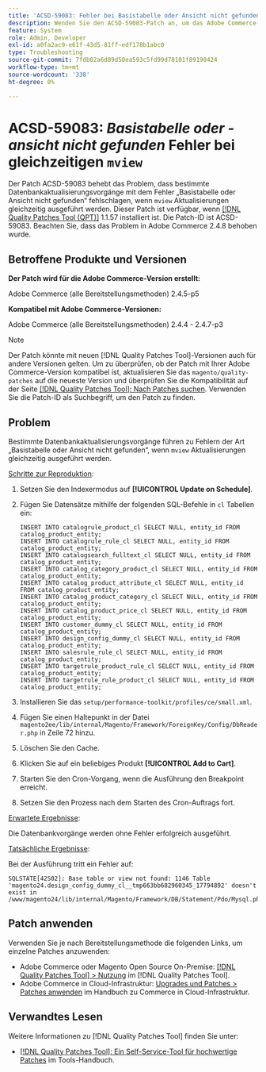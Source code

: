 ```yaml
---
title: 'ACSD-59083: Fehler bei Basistabelle oder Ansicht nicht gefunden bei gleichzeitigen Aktualisierungen der Ansicht'
description: Wenden Sie den ACSD-59083-Patch an, um das Adobe Commerce-Problem zu beheben, bei dem bestimmte Datenbankaktualisierungsvorgänge mit dem Fehler „Basistabelle oder Ansicht nicht gefunden“ fehlschlagen.
feature: System
role: Admin, Developer
exl-id: a0fa2ac9-e61f-43d5-81ff-edf178b1abc0
type: Troubleshooting
source-git-commit: 7fdb02a6d89d50ea593c5fd99d78101f89198424
workflow-type: tm+mt
source-wordcount: '338'
ht-degree: 0%

---
```


# ACSD-59083: *Basistabelle oder -ansicht nicht gefunden* Fehler bei gleichzeitigen `mview`

Der Patch ACSD-59083 behebt das Problem, dass bestimmte Datenbankaktualisierungsvorgänge mit dem Fehler „Basistabelle oder Ansicht nicht gefunden“ fehlschlagen, wenn `mview` Aktualisierungen gleichzeitig ausgeführt werden. Dieser Patch ist verfügbar, wenn [[!DNL Quality Patches Tool (QPT)]](/help/tools/quality-patches-tool/quality-patches-tool-to-self-serve-quality-patches.md) 1.1.57 installiert ist. Die Patch-ID ist ACSD-59083. Beachten Sie, dass das Problem in Adobe Commerce 2.4.8 behoben wurde.

## Betroffene Produkte und Versionen

**Der Patch wird für die Adobe Commerce-Version erstellt:**

Adobe Commerce (alle Bereitstellungsmethoden) 2.4.5-p5

**Kompatibel mit Adobe Commerce-Versionen:**

Adobe Commerce (alle Bereitstellungsmethoden) 2.4.4 - 2.4.7-p3

>[!NOTE]
>
>Der Patch könnte mit neuen [!DNL Quality Patches Tool]-Versionen auch für andere Versionen gelten. Um zu überprüfen, ob der Patch mit Ihrer Adobe Commerce-Version kompatibel ist, aktualisieren Sie das `magento/quality-patches` auf die neueste Version und überprüfen Sie die Kompatibilität auf der Seite [[!DNL Quality Patches Tool]: Nach Patches suchen](https://experienceleague.adobe.com/tools/commerce-quality-patches/index.html). Verwenden Sie die Patch-ID als Suchbegriff, um den Patch zu finden.

## Problem

Bestimmte Datenbankaktualisierungsvorgänge führen zu Fehlern der Art „Basistabelle oder Ansicht nicht gefunden“, wenn `mview` Aktualisierungen gleichzeitig ausgeführt werden.

<u>Schritte zur Reproduktion</u>:

1. Setzen Sie den Indexermodus auf **[!UICONTROL Update on Schedule]**.
1. Fügen Sie Datensätze mithilfe der folgenden SQL-Befehle in `cl` Tabellen ein:

   ```
   INSERT INTO catalogrule_product_cl SELECT NULL, entity_id FROM catalog_product_entity;
   INSERT INTO catalogrule_rule_cl SELECT NULL, entity_id FROM catalog_product_entity;
   INSERT INTO catalogsearch_fulltext_cl SELECT NULL, entity_id FROM catalog_product_entity;
   INSERT INTO catalog_category_product_cl SELECT NULL, entity_id FROM catalog_product_entity;
   INSERT INTO catalog_product_attribute_cl SELECT NULL, entity_id FROM catalog_product_entity;
   INSERT INTO catalog_product_category_cl SELECT NULL, entity_id FROM catalog_product_entity;
   INSERT INTO catalog_product_price_cl SELECT NULL, entity_id FROM catalog_product_entity;
   INSERT INTO customer_dummy_cl SELECT NULL, entity_id FROM catalog_product_entity;
   INSERT INTO design_config_dummy_cl SELECT NULL, entity_id FROM catalog_product_entity;
   INSERT INTO salesrule_rule_cl SELECT NULL, entity_id FROM catalog_product_entity;
   INSERT INTO targetrule_product_rule_cl SELECT NULL, entity_id FROM catalog_product_entity;
   INSERT INTO targetrule_rule_product_cl SELECT NULL, entity_id FROM catalog_product_entity;
   ```

1. Installieren Sie das `setup/performance-toolkit/profiles/ce/small.xml`.
1. Fügen Sie einen Haltepunkt in der Datei `magento2ee/lib/internal/Magento/Framework/ForeignKey/Config/DbReader.php` in Zeile 72 hinzu.
1. Löschen Sie den Cache.
1. Klicken Sie auf ein beliebiges Produkt **[!UICONTROL Add to Cart]**.
1. Starten Sie den Cron-Vorgang, wenn die Ausführung den Breakpoint erreicht.
1. Setzen Sie den Prozess nach dem Starten des Cron-Auftrags fort.

<u>Erwartete Ergebnisse</u>:

Die Datenbankvorgänge werden ohne Fehler erfolgreich ausgeführt.

<u>Tatsächliche Ergebnisse</u>:

Bei der Ausführung tritt ein Fehler auf:

```
SQLSTATE[42S02]: Base table or view not found: 1146 Table 'magento24.design_config_dummy_cl__tmp663bb682960345_17794892' doesn't exist in /www/magento24/lib/internal/Magento/Framework/DB/Statement/Pdo/Mysql.php:90
```

## Patch anwenden

Verwenden Sie je nach Bereitstellungsmethode die folgenden Links, um einzelne Patches anzuwenden:

* Adobe Commerce oder Magento Open Source On-Premise: [[!DNL Quality Patches Tool] > Nutzung](/help/tools/quality-patches-tool/usage.md) im [!DNL Quality Patches Tool].
* Adobe Commerce in Cloud-Infrastruktur: [Upgrades und Patches > Patches anwenden](https://experienceleague.adobe.com/docs/commerce-cloud-service/user-guide/develop/upgrade/apply-patches.html) im Handbuch zu Commerce in Cloud-Infrastruktur.


## Verwandtes Lesen

Weitere Informationen zu [!DNL Quality Patches Tool] finden Sie unter:

* [[!DNL Quality Patches Tool]: Ein Self-Service-Tool für hochwertige Patches](/help/tools/quality-patches-tool/quality-patches-tool-to-self-serve-quality-patches.md) im Tools-Handbuch.
